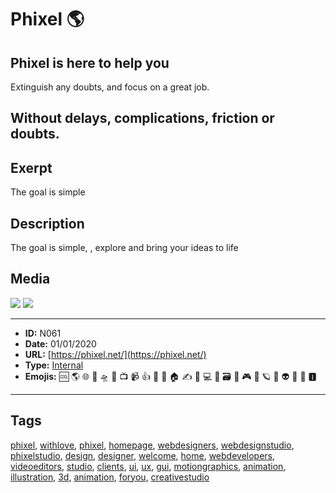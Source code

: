 # Phixel 🌎
## Phixel is here to help you
Extinguish any doubts, and focus on a great job.

Without delays, complications, friction or doubts.
------------
## Exerpt
The goal is simple
## Description
The goal is simple, , explore and bring your ideas to life
## Media
<img src="media/40963d44/development-loop.mp4">
<img src="media/e1dc8308/we-are-phixel-celcius-development.mp4">

------------
- **ID:** N061
- **Date:** 01/01/2020
- **URL:** [https://phixel.net/](https://phixel.net/)
- **Type:** [Internal](#internal)
- **Emojis:** 🆒 🌎 🌐 🎨 🛸 📼 📺 📹 👍 🔗 📝 🏠 ✍️ 👨 💻 👑 🗃 👾 🎮 📲 🪐 🌟 👽 🚀 🌌 🅸

------------
## Tags
[phixel](#phixel), [withlove](#withlove), [phixel](#phixel), [homepage](#homepage), [webdesigners](#webdesigners), [webdesignstudio](#webdesignstudio), [phixelstudio](#phixelstudio), [design](#design), [designer](#designer), [welcome](#welcome), [home](#home), [webdevelopers](#webdevelopers), [videoeditors](#videoeditors), [studio](#studio), [clients](#clients), [ui](#ui), [ux](#ux), [gui](#gui), [motiongraphics](#motiongraphics), [animation](#animation), [illustration](#illustration), [3d](#3d), [animation](#animation), [foryou](#foryou), [creativestudio](#creativestudio)
